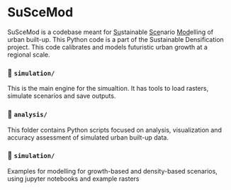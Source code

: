 # SuSceMod
SuSceMod is a codebase meant for <ins>Su</ins>stainable <ins>Sce</ins>nario <ins>Mod</ins>elling of urban built-up.
This Python code is a part of the Sustainable Densification project. This code calibrates and models futuristic urban growth at a regional scale.

### 📂 `simulation/`
This is the main engine for the simualtion. It has tools to load rasters, simulate scenarios and save outputs.

### 📂 `analysis/`
This folder contains Python scripts focused on analysis, visualization and accuracy assessment of simulated urban built-up data.

### 📂 `simulation/`
Examples for modelling for growth-based and density-based scenarios, using jupyter notebooks and example rasters